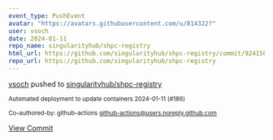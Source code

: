 ```yaml
---
event_type: PushEvent
avatar: "https://avatars.githubusercontent.com/u/814322?"
user: vsoch
date: 2024-01-11
repo_name: singularityhub/shpc-registry
html_url: https://github.com/singularityhub/shpc-registry/commit/924158681faa085f415796e3ec38877e31404d42
repo_url: https://github.com/singularityhub/shpc-registry
---
```


<a href='https://github.com/vsoch' target='_blank'>vsoch</a> pushed to <a href='https://github.com/singularityhub/shpc-registry' target='_blank'>singularityhub/shpc-registry</a>

<small>Automated deployment to update containers 2024-01-11 (#186)

Co-authored-by: github-actions <github-actions@users.noreply.github.com></small>

<a href='https://github.com/singularityhub/shpc-registry/commit/924158681faa085f415796e3ec38877e31404d42' target='_blank'>View Commit</a>